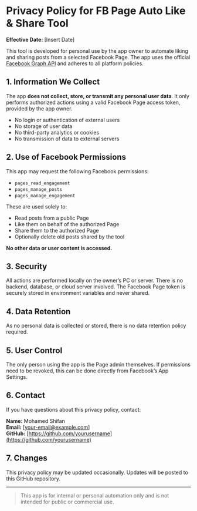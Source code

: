 # Privacy Policy for FB Page Auto Like & Share Tool

**Effective Date:** [Insert Date]

This tool is developed for personal use by the app owner to automate liking and sharing posts from a selected Facebook Page. The app uses the official [Facebook Graph API](https://developers.facebook.com/docs/graph-api) and adheres to all platform policies.

## 1. Information We Collect

The app **does not collect, store, or transmit any personal user data**. It only performs authorized actions using a valid Facebook Page access token, provided by the app owner.

- No login or authentication of external users
- No storage of user data
- No third-party analytics or cookies
- No transmission of data to external servers

## 2. Use of Facebook Permissions

This app may request the following Facebook permissions:

- `pages_read_engagement`
- `pages_manage_posts`
- `pages_manage_engagement`

These are used solely to:
- Read posts from a public Page
- Like them on behalf of the authorized Page
- Share them to the authorized Page
- Optionally delete old posts shared by the tool

**No other data or user content is accessed.**

## 3. Security

All actions are performed locally on the owner’s PC or server. There is no backend, database, or cloud server involved. The Facebook Page token is securely stored in environment variables and never shared.

## 4. Data Retention

As no personal data is collected or stored, there is no data retention policy required.

## 5. User Control

The only person using the app is the Page admin themselves. If permissions need to be revoked, this can be done directly from Facebook’s App Settings.

## 6. Contact

If you have questions about this privacy policy, contact:

**Name:** Mohamed Shifan  
**Email:** [your-email@example.com]  
**GitHub:** [https://github.com/yourusername](https://github.com/yourusername)

## 7. Changes

This privacy policy may be updated occasionally. Updates will be posted to this GitHub repository.

---

> This app is for internal or personal automation only and is not intended for public or commercial use.
